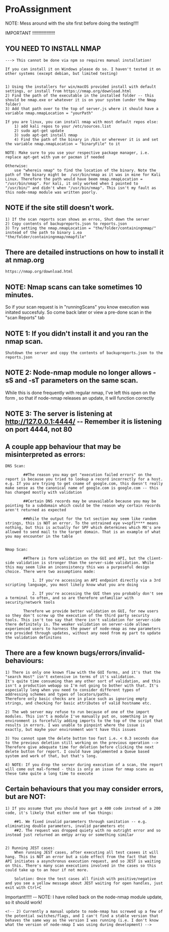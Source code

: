 # ProAssignment


NOTE: Mess around with the site first before doing the testing!!!!



IMPORTANT !!!!!!!!!!!!!!!!!!


## YOU NEED TO INSTALL NMAP

    ---> This cannot be done via npm so requires manual installation!

    If you can install it on Windows please do so. I haven't tested it on other systems (except debian, but limited testing)


    1) Using the installers for win/macOS provided install with default settings, or install from https://nmap.org/download.html
    2) Find the path of the executable in the installed folder -- this should be nmap.exe or whatever it is on your system (under the Nmap folder)
    3) Add that path over to the top of server.js where it should have a variable nmap.nmapLocation = "yourPath"

    If you are linux, you can install nmap with most default repos else:
        1) add kali repos to your /etc/sources.list
        2) sudo apt-get update
        3) sudo apt-get install nmap
        4) Find the path of the binary in /bin or wherever it is and set the variable nmap.nmapLocation = "binaryFile" to it

    NOTE: Make sure to you use your respective package manager, i.e. replace apt-get with yum or pacman if needed

    Otherwise:
        use "whereis nmap" to find the location of the binary. Note the path of the binary might be  /usr/bin/nmap as it was in mine for Kali Linux. Therefore the path would have beem nmap.nmapLocation = "/usr/bin/nmap". For kali, it only worked when I pointed to "/usr/bin/" and didn't when "/usr/bin/nmap". This isn't my fault as this node-nmap module was written poorly.

## NOTE if the site still doesn't work. 

    1) If the scan reports scan shows an erros, Shut down the server
    2) Copy contents of backupreports.json to reports.json
    3) Try setting the nmap.nmapLocation = "the/folder/containingnmap/" instead of the path to binary i.ea "the/folder/containingnmap/nmapfile"


## There are detailed instructions on how to install it at nmap.org

    https://nmap.org/download.html






## NOTE: Nmap scans can take sometimes 10 minutes. 

So if your scan request is in "runningScans" you know execution was initated succesfuly. So come back later or view a pre-done scan in the "scan Reports" tab

## NOTE 1: If you didn't install it and you ran the nmap scan. 

    Shutdown the server and copy the contents of backupreports.json to the reports.json

## NOTE 2: Node-nmap module no longer allows -sS and -sT parameters on the same scan. 

While this is done frequently with regular nmap, I've left this open on the form , so that if node-nmap releases an update, it will function correctly

## NOTE 3: The server is listening at http://127.0.0.1:4444/ -- Remember it is listening on port 4444, not 80





## A couple app behaviour that may be misinterpreted as errors:
    DNS Scan:

            ##The reason you may get "execution failed errors" on the report is because you tried to lookup a record incorrectly for a host. e.g. If you are trying to get cname of google.com, this doesn't really make sense as the canonical name of google.com is google.com -- this has changed mostly with validation

            ##Certain DNS records may be unavailable because you may be pointing to a subdomain which could be the reason why certain records aren't returned as expected

            ##While the output for the txt section may seem like random strings, this is NOT an error. To the untrained eye v=spf1**** means nothing, but this is actually for SPF which determines which MX's are allowed to send mail to the target domain. That is an example of what you may encounter in the table

    
    Nmap Scan:

            ##There is form validation on the GUI and API, but the client-side validation is stronger than the server-side validation. While this may seem like an inconsistency this was a purposeful design choice. There were two assumptions made:

                1. If you're accessing an API endpoint directly via a 3rd scripting language, you most likely know what you are doing

                2. If you're accessing the GUI then you probably don't see a terminal to often, and so are therefore unfamiliar with security/network tools

            Therefore we provide better validation on GUI, for new users so they don't screw up the execution of the third party security tools. This isn't too say that there isn't validation for server-side there definitely is. The weaker validation on server-side allows experienced users to harness the power of node-nmap as new parameters are provided through updates, without any need from my part to update the validation definitons



## There are a few known bugs/errors/invalid-behaviours:

    1) There is only one known flaw with the GUI forms, and it's that the "search Host" isn't extensive in terms of it's validation. 
    It's quite time consuming than any other sort of validation, and this isn't a production webapp so I'm not going to bother with that. It's especially long when you need to consider different types of addressing schemes and types of locators/paths. 
    Therefore only basic checks are in place such as ignoring empty strings, and checking for basic attributes of valid hostname etc.
    
    2) The web server may refuse to run because of one of the import modules. This isn't a module I've manually put on, something in my environment is forcefully adding imports to the top of the script that results in errors. I was unable to pinpoint where the issue is exactly, but mayhe your environment won't have this issues

    3) You cannot spam the delete button too fast i.e. < 0.3 seconds due to the previous deletion still working on the previous operation --> Therefore give adequate time for deletion before clicking the next delete button for report. I could have implemented a Queue based system and work of that, but that's long.

    4) NOTE: If you drop the server during execution of a scan, the report will come out mal-formed - this is only an issue for nmap scans as these take quite a long time to execute


## Certain behaviours that you may consider errors, but are NOT:

    1) If you assume that you should have got a 400 code instead of a 200 code, it's likely that either one of two things:

        ##1. We fixed invalid parameters through sanitation -- e.g. eliminating double parameters, invalid parameters etc
        ##2. The request was dropped quiety with no outright error and so instead just returned an emtpy array or something similar


    2) Running JEST cases:
        When running JEST cases, after executing all test casees it will hang. This is NOT an error but a side effect from the fact that the API initiates a asynchronus execution request, and so JEST is waiting on this. There's many scan executions involved in the cases so this could take up to an hour if not more.

        Solution: Once the test cases all finish with positive/negative and you see a yellow message about JEST waiting for open handles, just exit with Ctrl+C


Important!!!!! -- NOTE: I have rolled back on the node-nmap module update, so it should work!

    <!-- 2) Currently a manual update to node-nmap has screwed up a few of the potential switches/flags, and I can't find a stable version that behaves the same way as the version I was running (i.e. I don't know what the version of node-nmap I was using during development) -->

